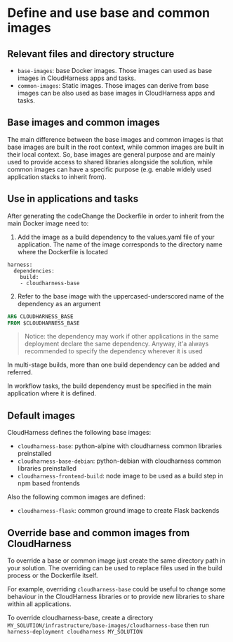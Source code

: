 # Define and use base and common images

## Relevant files and directory structure
 - `base-images`: base Docker images. Those images can used as base images in CloudHarness apps and tasks.
 - `common-images`: Static images. Those images can derive from base images can be also used as base images in CloudHarness apps and tasks. 
 
## Base images and common images

The main difference between the base images and common images is that base images are built in the root context, while
common images are built in their local context.
So, base images are general purpose and are mainly used to provide access to shared libraries alongside the solution, while common images can have
a specific purpose (e.g. enable widely used application stacks to inherit from).

## Use in applications and tasks

After generating the codeChange the Dockerfile in order to inherit from the main Docker image need to:

1. Add the image as a build dependency to the values.yaml file of your application. The name of the image corresponds to the directory name where the Dockerfile is located 

```
harness:
  dependencies:
    build:
    - cloudharness-base
```

2. Refer to the base image with the uppercased-underscored name of the dependency as an argument
```dockerfile
ARG CLOUDHARNESS_BASE
FROM $CLOUDHARNESS_BASE
```

> Notice: the dependency may work if other applications in the same deployment declare the same dependency. Anyway, it'a always recommended to specify the dependency wherever it is used

In multi-stage builds, more than one build dependency can be added and referred.

In workflow tasks, the build dependency must be specified in the main application where it is defined.

## Default images

CloudHarness defines the following base images:
- `cloudharness-base`: python-alpine with cloudharness common libraries preinstalled
- `cloudharness-base-debian`: python-debian with cloudharness common libraries preinstalled
- `cloudharness-frontend-build`: node image to be used as a build step in npm based frontends

Also the following common images are defined:
- `cloudharness-flask`: common ground image to create Flask backends

## Override base and common images from CloudHarness

To override a base or common image just create the same directory path in your 
solution. The overriding can be used to replace files used in the build process or the Dockerfile itself.

For example, overriding `cloudharness-base` could be useful to change some behaviour in the CloudHarness
libraries or to provide new libraries to share within all applications.

To override cloudharness-base, create a directory `MY_SOLUTION/infrastructure/base-images/cloudharness-base`
then run `harness-deployment cloudharness MY_SOLUTION`

